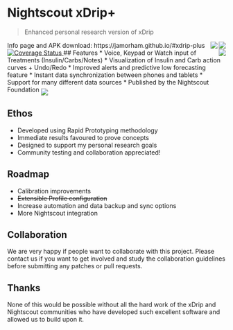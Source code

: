 # Nightscout xDrip+
> Enhanced personal research version of xDrip

 <img align="right" src="Documentation/images/download-xdrip-plus-qr-code.png">
 Info page and APK download: https://jamorham.github.io/#xdrip-plus

<img align="right" src="https://travis-ci.org/jamorham/xDrip-plus.svg?branch=master">
<a href='https://coveralls.io/github/ahaarrestad/xDrip?branch=master'>
 <img src='https://coveralls.io/repos/github/ahaarrestad/xDrip/badge.svg?branch=master' alt='Coverage Status' />
</a>
<img align="right" src="https://www.codacy.com/app/ahaarrestad/xDrip">
## Features
* Voice, Keypad or Watch input of Treatments (Insulin/Carbs/Notes)
* Visualization of Insulin and Carb action curves + Undo/Redo
* Improved alerts and predictive low forecasting feature
* Instant data synchronization between phones and tablets
* Support for many different data sources
* Published by the Nightscout Foundation

 <img align="middle" src="https://jamorham.github.io/images/jamorham-natural-language-treatments-two-web.png">

## Ethos
* Developed using Rapid Prototyping methodology
* Immediate results favoured to prove concepts
* Designed to support my personal research goals
* Community testing and collaboration appreciated!

## Roadmap
* Calibration improvements
* ~~Extensible Profile configuration~~
* Increase automation and data backup and sync options
* More Nightscout integration

## Collaboration
We are very happy if people want to collaborate with this project. Please contact us if you want to get involved and study the collaboration guidelines before submitting any patches or pull requests.

## Thanks
None of this would be possible without all the hard work of the xDrip and Nightscout communities who have developed such excellent software and allowed us to build upon it.

